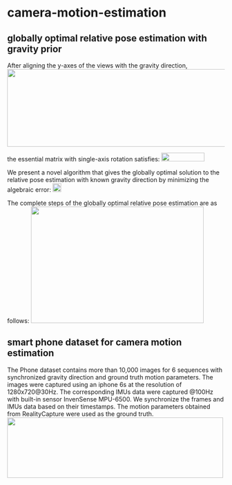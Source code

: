 # camera-motion-estimation
## globally optimal relative pose estimation with gravity prior
After aligning the y-axes of the views with the gravity direction,
<img src="https://github.com/YingnaSu/camera-motion-estimation/blob/main/image/align.png" width="600" height="180"/>

the essential matrix with single-axis rotation satisfies:
<img src="https://github.com/YingnaSu/camera-motion-estimation/tree/main/image/eq1.png" width="100" height="20"/>

We present a novel algorithm that gives the globally optimal solution to the relative pose estimation with known gravity direction by minimizing the algebraic error:
<img src="https://github.com/YingnaSu/camera-motion-estimation/tree/main/image/eq2.png" height="20"/>

The complete steps of the globally optimal relative pose estimation are as follows:
<img src="https://github.com/YingnaSu/camera-motion-estimation/tree/main/image/app.png" width="400" height="270"/>

## smart phone dataset for camera motion estimation
The Phone dataset contains more than 10,000 images for 6 sequences with synchronized gravity direction and ground truth motion parameters. The images were captured using an iphone 6s at the resolution of 1280x720@30Hz. The corresponding IMUs data were captured @100Hz with built-in sensor InvenSense MPU-6500. We synchronize the frames and IMUs data based on their timestamps. The motion parameters obtained from RealityCapture were used as the ground truth.
<img src="https://github.com/YingnaSu/camera-motion-estimation/tree/main/image/img.png" width="500" height="140"/>
